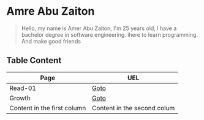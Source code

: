 # Amre Abu Zaiton 

>Hello, my name is Amer Abu Zaiton, I'm 25 years old, I have a bachelor degree in software engineering. ihere to learn programming.
>And make good friends

## Table Content 


Page | UEL
------------ | -------------
 Read-01 | [Goto](https://amerabuzaiton123.github.io/Reading_Notes/Read-01)
 Growth | [Goto](https://amerabuzaiton123.github.io/Reading_Notes/Growth)
Content in the first column | Content in the second colum
